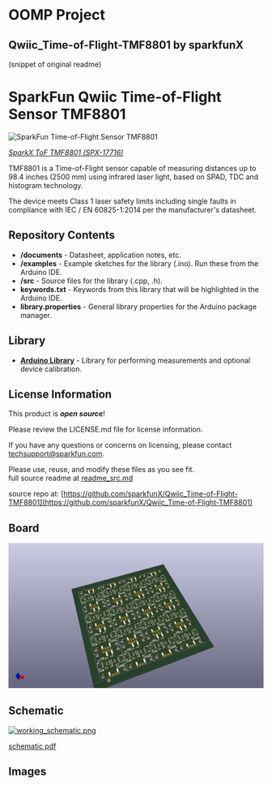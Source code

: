 # OOMP Project  
## Qwiic_Time-of-Flight-TMF8801  by sparkfunX  
  
(snippet of original readme)  
  
SparkFun Qwiic Time-of-Flight Sensor TMF8801  
============================================  
  
![SparkFun Time-of-Flight Sensor TMF8801](https://cdn.sparkfun.com/assets/parts/1/6/8/2/1/17716-TMF8801_Breakout-01.jpg)   
  
[*SparkX ToF TMF8801 (SPX-17716)*](https://www.sparkfun.com/products/17716)  
  
TMF8801 is a Time-of-Flight sensor capable of measuring distances up to 98.4 inches (2500 mm) using infrared laser light, based on SPAD, TDC and histogram technology.   
  
The device meets Class 1 laser safety limits including single faults in compliance with IEC / EN 60825-1:2014 per the manufacturer's datasheet.  
  
Repository Contents  
-------------------  
  
* **/documents** - Datasheet, application notes, etc.  
* **/examples** - Example sketches for the library (.ino). Run these from the Arduino IDE.   
* **/src** - Source files for the library (.cpp, .h).  
* **keywords.txt** - Keywords from this library that will be highlighted in the Arduino IDE.   
* **library.properties** - General library properties for the Arduino package manager.   
  
Library  
--------------  
* **[Arduino Library](https://github.com/sparkfun/Sparkfun_TMF8801_Arduino_Library)** - Library for performing measurements and optional device calibration.  
  
License Information  
-------------------  
  
This product is _**open source**_!   
  
Please review the LICENSE.md file for license information.   
  
If you have any questions or concerns on licensing, please contact techsupport@sparkfun.com.  
  
Please use, reuse, and modify these files as you see fit.  
  full source readme at [readme_src.md](readme_src.md)  
  
source repo at: [https://github.com/sparkfunX/Qwiic_Time-of-Flight-TMF8801](https://github.com/sparkfunX/Qwiic_Time-of-Flight-TMF8801)  
## Board  
  
[![working_3d.png](working_3d_600.png)](working_3d.png)  
## Schematic  
  
[![working_schematic.png](working_schematic_600.png)](working_schematic.png)  
  
[schematic pdf](working_schematic.pdf)  
## Images  
